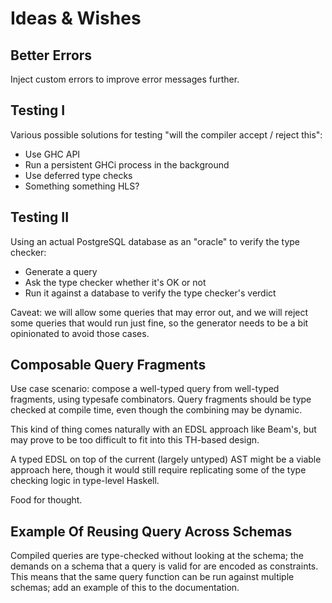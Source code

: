 # Ideas & Wishes

## Better Errors

Inject custom errors to improve error messages further.

## Testing I

Various possible solutions for testing "will the compiler accept / reject
this":

- Use GHC API
- Run a persistent GHCi process in the background
- Use deferred type checks
- Something something HLS?

## Testing II

Using an actual PostgreSQL database as an "oracle" to verify the type checker:

- Generate a query
- Ask the type checker whether it's OK or not
- Run it against a database to verify the type checker's verdict

Caveat: we will allow some queries that may error out, and we will reject some
queries that would run just fine, so the generator needs to be a bit
opinionated to avoid those cases.

## Composable Query Fragments

Use case scenario: compose a well-typed query from well-typed fragments, using
typesafe combinators. Query fragments should be type checked at compile time,
even though the combining may be dynamic.

This kind of thing comes naturally with an EDSL approach like Beam's, but may
prove to be too difficult to fit into this TH-based design.

A typed EDSL on top of the current (largely untyped) AST might be a viable
approach here, though it would still require replicating some of the type
checking logic in type-level Haskell.

Food for thought.

## Example Of Reusing Query Across Schemas

Compiled queries are type-checked without looking at the schema; the demands on
a schema that a query is valid for are encoded as constraints. This means that
the same query function can be run against multiple schemas; add an example of
this to the documentation.
